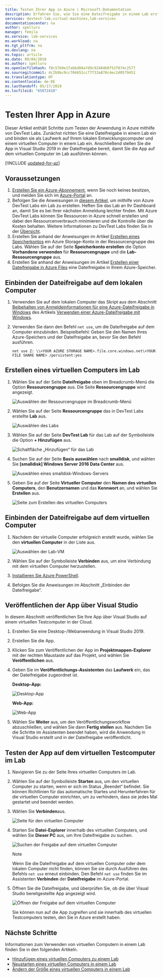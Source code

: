 ```yaml
---
title: Testen Ihrer App in Azure | Microsoft-Dokumentation
description: Erfahren Sie, wie Sie eine Dateifreigabe in einem Lab erstellen und auf Ihrem lokalen Computer und auf einem virtuellen Computer im Lab einbinden und dann Desktop-/Webanwendungen in der Dateifreigabe bereitstellen und testen.
services: devtest-lab,virtual-machines,lab-services
documentationcenter: na
author: spelluru
manager: femila
ms.service: lab-services
ms.workload: na
ms.tgt_pltfrm: na
ms.devlang: na
ms.topic: article
ms.date: 09/04/2018
ms.author: spelluru
ms.openlocfilehash: f8c57b9e1fabbd04a7d9c92484b0f52f074c2577
ms.sourcegitcommit: 4c2b9bc9cc704652cc77f33a870c4ec2d0579451
ms.translationtype: HT
ms.contentlocale: de-DE
ms.lasthandoff: 05/17/2019
ms.locfileid: "65872418"
---
```

# <a name="test-your-app-in-azure"></a>Testen Ihrer App in Azure 
Dieser Artikel enthält Schritte zum Testen der Anwendung in Azure mithilfe von DevTest Labs. Zunächst richten Sie eine Dateifreigabe in einem Lab ein und binden sie als Laufwerk auf Ihrem lokalen Entwicklungscomputer und einem virtuellen Computer in einem Lab ein. Anschließend stellen Sie die App in Visual Studio 2019 in der Dateifreigabe bereit, damit Sie die App auf dem virtuellen Computer im Lab ausführen können.  

[!INCLUDE [updated-for-az](../../includes/updated-for-az.md)]

## <a name="prerequisites"></a>Voraussetzungen 
1. [Erstellen Sie ein Azure-Abonnement](https://azure.microsoft.com/free/), wenn Sie noch keines besitzen, und melden Sie sich im [Azure-Portal](https://portal.azure.com) an.
2. Befolgen Sie die Anweisungen in [diesem Artikel](devtest-lab-create-lab.md), um mithilfe von Azure DevTest Labs ein Lab zu erstellen. Heften Sie das Lab an Ihr Dashboard an, damit Sie es bei Ihrer nächsten Anmeldung leichter finden. Mit Azure DevTest Labs können Sie Ressourcen in Azure schnell erstellen und dabei den Ressourcenverbrauch minimieren und die Kontrolle über die Kosten behalten. Weitere Informationen zu DevTest Labs finden Sie in der [Übersicht](devtest-lab-overview.md). 
3. Erstellen Sie anhand der Anweisungen im Artikel [Erstellen eines Speicherkontos](../storage/common/storage-create-storage-account.md) ein Azure Storage-Konto in der Ressourcengruppe des Labs. Wählen Sie auf der Seite **Speicherkonto erstellen** die Option **Vorhandene verwenden** für **Ressourcengruppe** und die **Lab-Ressourcengruppe** aus. 
4. Erstellen Sie anhand der Anweisungen im Artikel [Erstellen einer Dateifreigabe in Azure Files](../storage/files/storage-how-to-create-file-share.md) eine Dateifreigabe in Ihrem Azure-Speicher. 

## <a name="mount-the-file-share-on-your-local-machine"></a>Einbinden der Dateifreigabe auf dem lokalen Computer
1. Verwenden Sie auf dem lokalen Computer das Skript aus dem Abschnitt [Beibehalten von Anmeldeinformationen für eine Azure-Dateifreigabe in Windows](../storage/files/storage-how-to-use-files-windows.md#persisting-azure-file-share-credentials-in-windows) des Artikels [Verwenden einer Azure-Dateifreigabe mit Windows](../storage/files/storage-how-to-use-files-windows.md). 
2. Verwenden Sie dann den Befehl `net use`, um die Dateifreigabe auf dem Computer einzubinden. Beispielbefehl: Geben Sie den Namen Ihres Azure-Speichers und der Dateifreigabe an, bevor Sie den Befehl ausführen. 

    `net use Z: \\<YOUR AZURE STORAGE NAME>.file.core.windows.net\<YOUR FILE SHARE NAME> /persistent:yes`

## <a name="create-a-vm-in-the-lab"></a>Erstellen eines virtuellen Computers im Lab
1. Wählen Sie auf der Seite **Dateifreigabe** oben im Breadcrumb-Menü die Option **Ressourcengruppe** aus. Die Seite **Ressourcengruppe** wird angezeigt. 
    
    ![Auswählen der Ressourcengruppe im Breadcrumb-Menü](media/test-app-in-azure/select-resource-group-bread-crump.png)
2. Wählen Sie auf der Seite **Ressourcengruppe** das in DevTest Labs erstellte **Lab** aus.

    ![Auswählen des Labs](media/test-app-in-azure/select-devtest-lab-in-resource-group.png)
3. Wählen Sie auf der Seite **DevTest Lab** für das Lab auf der Symbolleiste die Option **+ Hinzufügen** aus. 

    ![Schaltfläche „Hinzufügen“ für das Lab](media/test-app-in-azure/add-button-in-lab.png)
4. Suchen Sie auf der Seite **Basis auswählen** nach **smalldisk**, und wählen Sie **[smalldisk] Windows Server 2016 Data Center** aus. 

    ![Auswählen eines smalldisk-Windows-Servers](media/test-app-in-azure/choose-small-disk-windows-server.png)
5. Geben Sie auf der Seite **Virtueller Computer** den **Namen des virtuellen Computers**, den **Benutzernamen** und das **Kennwort** an, und wählen Sie **Erstellen** aus.    
    
    ![Seite zum Erstellen des virtuellen Computers](media/test-app-in-azure/create-virtual-machine-page.png)    

## <a name="mount-the-file-share-on-your-vm"></a>Einbinden der Dateifreigabe auf dem virtuellen Computer
1. Nachdem der virtuelle Computer erfolgreich erstellt wurde, wählen Sie den **virtuellen Computer** in der Liste aus.    

    ![Auswählen der Lab-VM](media/test-app-in-azure/select-lab-vm.png)
2. Wählen Sie auf der Symbolleiste **Verbinden** aus, um eine Verbindung mit dem virtuellen Computer herzustellen. 
3. [Installieren Sie Azure PowerShell](/powershell/azure/install-az-ps).
4. Befolgen Sie die Anweisungen im Abschnitt „Einbinden der Dateifreigabe“. 

## <a name="publish-your-app-from-visual-studio"></a>Veröffentlichen der App über Visual Studio
In diesem Abschnitt veröffentlichen Sie Ihre App über Visual Studio auf einem virtuellen Testcomputer in der Cloud.

1. Erstellen Sie eine Desktop-/Webanwendung in Visual Studio 2019.
2. Erstellen Sie die App.
3. Klicken Sie zum Veröffentlichen der App im **Projektmappen-Explorer** mit der rechten Maustaste auf das Projekt, und wählen Sie **Veröffentlichen** aus. 
4. Geben Sie im **Veröffentlichungs-Assistenten** das **Laufwerk** ein, das der Dateifreigabe zugeordnet ist.

    **Desktop-App:**

    ![Desktop-App](media/test-app-in-azure/desktop-app.png)

    **Web-App:**

    ![Web-App](media/test-app-in-azure/web-app.png)

1. Wählen Sie **Weiter** aus, um den Veröffentlichungsworkflow abzuschließen, und wählen Sie dann **Fertig stellen** aus. Nachdem Sie die Schritte im Assistenten beendet haben, wird die Anwendung in Visual Studio erstellt und in der Dateifreigabe veröffentlicht. 


## <a name="test-the-app-on-your-test-vm-in-the-lab"></a>Testen der App auf dem virtuellen Testcomputer im Lab

1. Navigieren Sie zu der Seite Ihres virtuellen Computers im Lab. 
2. Wählen Sie auf der Symbolleiste **Starten** aus, um den virtuellen Computer zu starten, wenn er sich im Status „Beendet“ befindet. Sie können Richtlinien für das automatische Startes und Herunterfahren für die virtuellen Computer einrichten, um zu verhindern, dass sie jedes Mal gestartet und beendet werden. 
3. Wählen Sie **Verbinden**aus.

    ![Seite für den virtuellen Computer](media/test-app-in-azure/virtual-machine-page.png)
4. Starten Sie **Datei-Explorer** innerhalb des virtuellen Computers, und wählen Sie **Dieser PC** aus, um Ihre Dateifreigabe zu suchen.

    ![Suchen der Freigabe auf dem virtuellen Computer](media/test-app-in-azure/find-share-on-vm.png)

    > [!NOTE]
    > Wenn Sie die Dateifreigabe auf dem virtuellen Computer oder dem lokalen Computer nicht finden, können Sie sie durch Ausführen des Befehls `net use` erneut einbinden. Den Befehl `net use` finden Sie im Assistenten **Verbinden** der **Dateifreigabe** im Azure-Portal.
1. Öffnen Sie die Dateifreigabe, und überprüfen Sie, ob die über Visual Studio bereitgestellte App angezeigt wird. 

    ![Öffnen der Freigabe auf dem virtuellen Computer](media/test-app-in-azure/open-file-share.png)

    Sie können nun auf die App zugreifen und sie innerhalb des virtuellen Testcomputers testen, den Sie in Azure erstellt haben.

## <a name="next-steps"></a>Nächste Schritte
Informationen zum Verwenden von virtuellen Computern in einem Lab finden Sie in den folgenden Artikeln. 

- [Hinzufügen eines virtuellen Computers zu einem Lab](devtest-lab-add-vm.md)
- [Neustarten eines virtuellen Computers in einem Lab](devtest-lab-restart-vm.md)
- [Ändern der Größe eines virtuellen Computers in einem Lab](devtest-lab-resize-vm.md)
